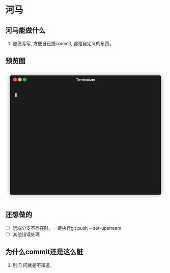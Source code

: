 # 河马
## 河马能做什么
1. 随便写写, 方便自己提commit, 都是自定义的东西。

## 预览图
![demo](./image/demo.gif)

## 还想做的
- [ ] 远端分支不存在时，一键执行git push --set-upstream
- [ ] 其他错误处理

## 为什么commit还是这么脏
1. 别问 问就是不知道。
